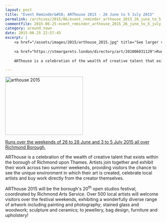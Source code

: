```yaml
---
layout: post
title: "Event Reminder&#58; ARThouse 2015 - 26 June to 5 July 2015"
permalink: /archives/2015/06/event_reminder_arthouse_2015_26_june_to_5_july_201.html
commentfile: 2015-06-25-event_reminder_arthouse_2015_26_june_to_5_july_201
category: around_town
date: 2015-06-25 22:57:45
excerpt: |
    <a href="/assets/images/2015/arthouse_2015.jpg" title="See larger version of - arthouse 2015"><img src="/assets/images/2015/arthouse_2015_thumb.jpg" width="150" height="112" alt="arthouse 2015" class="photo right" /></a>
    
    <a href="https://stmargarets.london/directory/art/201006031129">Runs over the weekends of 26 to 28 June and 3 to 5 July 2015 all over Richmond Borough,</a>
    
    ARThouse is a celebration of the wealth of creative talent that exists within the borough of Richmond upon Thames. Artists join together and exhibit their work across two summer weekends, providing visitors the chance to see the unique environment in which their art is created, celebrate local artists and buy work directly from the creator themselves.

---
```


<a href="/assets/images/2015/arthouse_2015.jpg" title="See larger version of - arthouse 2015"><img src="/assets/images/2015/arthouse_2015_thumb.jpg" width="250" height="187" alt="arthouse 2015" class="photo right" /></a>

[Runs over the weekends of 26 to 28 June and 3 to 5 July 2015 all over Richmond Borough,](/directory/art/201006031129)

ARThouse is a celebration of the wealth of creative talent that exists within the borough of Richmond upon Thames. Artists join together and exhibit their work across two summer weekends, providing visitors the chance to see the unique environment in which their art is created, celebrate local artists and buy work directly from the creator themselves.

ARThouse 2015 will be the borough's 20<sup>th</sup> open studios festival, coordinated by Richmond Arts Service. Over 500 local artists will welcome visitors over the festival weekends, exhibiting a wonderfully diverse range of artwork including painting and photography; stained glass and woodwork; sculpture and ceramics; to jewellery, bag design, furniture and upholstery!

